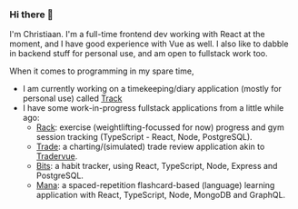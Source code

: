 ### Hi there 👋

I'm Christiaan. I'm a full-time frontend dev working with React at the moment, and I have good experience with Vue as well. I also like to dabble in backend stuff for personal use, and am open to fullstack work too.

When it comes to programming in my spare time,
- I am currently working on a timekeeping/diary application (mostly for personal use) called [Track](https://github.com/seerden/track)
- I have some work-in-progress fullstack applications from a little while ago:
  - [Rack](https://github.com/seerden/rack): exercise (weightlifting-focussed for now) progress and gym session tracking (TypeScript - React, Node, PostgreSQL).
  - [Trade](https://github.com/seerden/trade): a charting/(simulated) trade review application akin to [Tradervue](https://www.tradervue.com/).
  - [Bits](https://github.com/seerden/Bits): a habit tracker, using React, TypeScript, Node, Express and PostgreSQL.
  - [Mana](https://github.com/seerden/mana): a spaced-repetition flashcard-based (language) learning application with React, TypeScript, Node, MongoDB and GraphQL.
